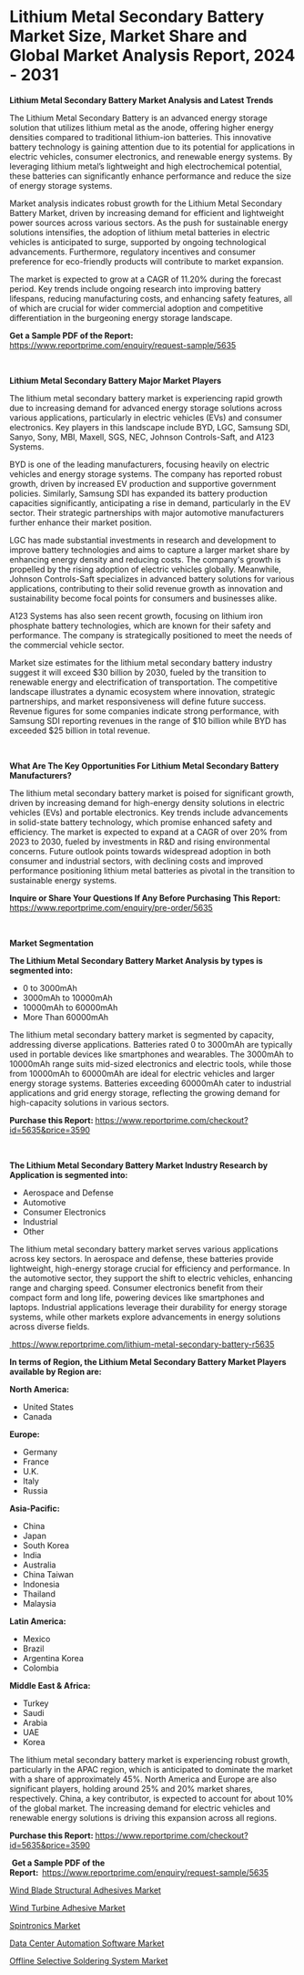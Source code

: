 <p><h1>Lithium Metal Secondary Battery Market Size, Market Share and Global Market Analysis Report, 2024 - 2031</h1></p><p><strong>Lithium Metal Secondary Battery Market Analysis and Latest Trends</strong></p>
<p><p>The Lithium Metal Secondary Battery is an advanced energy storage solution that utilizes lithium metal as the anode, offering higher energy densities compared to traditional lithium-ion batteries. This innovative battery technology is gaining attention due to its potential for applications in electric vehicles, consumer electronics, and renewable energy systems. By leveraging lithium metal’s lightweight and high electrochemical potential, these batteries can significantly enhance performance and reduce the size of energy storage systems.</p><p>Market analysis indicates robust growth for the Lithium Metal Secondary Battery Market, driven by increasing demand for efficient and lightweight power sources across various sectors. As the push for sustainable energy solutions intensifies, the adoption of lithium metal batteries in electric vehicles is anticipated to surge, supported by ongoing technological advancements. Furthermore, regulatory incentives and consumer preference for eco-friendly products will contribute to market expansion.</p><p>The market is expected to grow at a CAGR of 11.20% during the forecast period. Key trends include ongoing research into improving battery lifespans, reducing manufacturing costs, and enhancing safety features, all of which are crucial for wider commercial adoption and competitive differentiation in the burgeoning energy storage landscape.</p></p>
<p><strong>Get a Sample PDF of the Report:&nbsp;</strong> <a href="https://www.reportprime.com/enquiry/request-sample/5635">https://www.reportprime.com/enquiry/request-sample/5635</a></p>
<p>&nbsp;</p>
<p><strong>Lithium Metal Secondary Battery Major Market Players</strong></p>
<p><p>The lithium metal secondary battery market is experiencing rapid growth due to increasing demand for advanced energy storage solutions across various applications, particularly in electric vehicles (EVs) and consumer electronics. Key players in this landscape include BYD, LGC, Samsung SDI, Sanyo, Sony, MBI, Maxell, SGS, NEC, Johnson Controls-Saft, and A123 Systems.</p><p>BYD is one of the leading manufacturers, focusing heavily on electric vehicles and energy storage systems. The company has reported robust growth, driven by increased EV production and supportive government policies. Similarly, Samsung SDI has expanded its battery production capacities significantly, anticipating a rise in demand, particularly in the EV sector. Their strategic partnerships with major automotive manufacturers further enhance their market position.</p><p>LGC has made substantial investments in research and development to improve battery technologies and aims to capture a larger market share by enhancing energy density and reducing costs. The company's growth is propelled by the rising adoption of electric vehicles globally. Meanwhile, Johnson Controls-Saft specializes in advanced battery solutions for various applications, contributing to their solid revenue growth as innovation and sustainability become focal points for consumers and businesses alike.</p><p>A123 Systems has also seen recent growth, focusing on lithium iron phosphate battery technologies, which are known for their safety and performance. The company is strategically positioned to meet the needs of the commercial vehicle sector.</p><p>Market size estimates for the lithium metal secondary battery industry suggest it will exceed $30 billion by 2030, fueled by the transition to renewable energy and electrification of transportation. The competitive landscape illustrates a dynamic ecosystem where innovation, strategic partnerships, and market responsiveness will define future success. Revenue figures for some companies indicate strong performance, with Samsung SDI reporting revenues in the range of $10 billion while BYD has exceeded $25 billion in total revenue.</p></p>
<p>&nbsp;</p>
<p><strong>What Are The Key Opportunities For Lithium Metal Secondary Battery Manufacturers?</strong></p>
<p><p>The lithium metal secondary battery market is poised for significant growth, driven by increasing demand for high-energy density solutions in electric vehicles (EVs) and portable electronics. Key trends include advancements in solid-state battery technology, which promise enhanced safety and efficiency. The market is expected to expand at a CAGR of over 20% from 2023 to 2030, fueled by investments in R&D and rising environmental concerns. Future outlook points towards widespread adoption in both consumer and industrial sectors, with declining costs and improved performance positioning lithium metal batteries as pivotal in the transition to sustainable energy systems.</p></p>
<p><strong>Inquire or Share Your Questions If Any Before Purchasing This Report:</strong> <a href="https://www.reportprime.com/enquiry/pre-order/5635">https://www.reportprime.com/enquiry/pre-order/5635</a></p>
<p>&nbsp;</p>
<p><strong>Market Segmentation</strong></p>
<p><strong>The Lithium Metal Secondary Battery Market Analysis by types is segmented into:</strong></p>
<p><ul><li>0 to 3000mAh</li><li>3000mAh to 10000mAh</li><li>10000mAh to 60000mAh</li><li>More Than 60000mAh</li></ul></p>
<p><p>The lithium metal secondary battery market is segmented by capacity, addressing diverse applications. Batteries rated 0 to 3000mAh are typically used in portable devices like smartphones and wearables. The 3000mAh to 10000mAh range suits mid-sized electronics and electric tools, while those from 10000mAh to 60000mAh are ideal for electric vehicles and larger energy storage systems. Batteries exceeding 60000mAh cater to industrial applications and grid energy storage, reflecting the growing demand for high-capacity solutions in various sectors.</p></p>
<p><strong>Purchase this Report:&nbsp;</strong><a href="https://www.reportprime.com/checkout?id=5635&price=3590">https://www.reportprime.com/checkout?id=5635&price=3590</a></p>
<p>&nbsp;</p>
<p><strong>The Lithium Metal Secondary Battery Market Industry Research by Application is segmented into:</strong></p>
<p><ul><li>Aerospace and Defense</li><li>Automotive</li><li>Consumer Electronics</li><li>Industrial</li><li>Other</li></ul></p>
<p><p>The lithium metal secondary battery market serves various applications across key sectors. In aerospace and defense, these batteries provide lightweight, high-energy storage crucial for efficiency and performance. In the automotive sector, they support the shift to electric vehicles, enhancing range and charging speed. Consumer electronics benefit from their compact form and long life, powering devices like smartphones and laptops. Industrial applications leverage their durability for energy storage systems, while other markets explore advancements in energy solutions across diverse fields.</p></p>
<p><a href="https://www.reportprime.com/lithium-metal-secondary-battery-r5635">&nbsp;https://www.reportprime.com/lithium-metal-secondary-battery-r5635</a></p>
<p><strong>In terms of Region, the Lithium Metal Secondary Battery Market Players available by Region are:</strong></p>
<p>
    <p> <strong> North America: </strong>
        <ul>
            <li>United States</li>
            <li>Canada</li>
        </ul>
        </p> 
    <p> <strong> Europe: </strong>
        <ul>
            <li>Germany</li>
            <li>France</li>
            <li>U.K.</li>
            <li>Italy</li>
            <li>Russia</li>
        </ul>
        </p> 
    <p> <strong> Asia-Pacific: </strong>
        <ul>
            <li>China</li>
            <li>Japan</li>
            <li>South Korea</li>
            <li>India</li>
            <li>Australia</li>
            <li>China Taiwan</li>
            <li>Indonesia</li>
            <li>Thailand</li>
            <li>Malaysia</li>
        </ul>
        </p> 
    <p> <strong> Latin America: </strong>
        <ul>
            <li>Mexico</li>
            <li>Brazil</li>
            <li>Argentina Korea</li>
            <li>Colombia</li>
        </ul>
        </p> 
    <p> <strong> Middle East & Africa: </strong>
        <ul>
            <li>Turkey</li>
            <li>Saudi</li>
            <li>Arabia</li>
            <li>UAE</li>
            <li>Korea</li>
        </ul>
    </p>
    </p>
<p><p>The lithium metal secondary battery market is experiencing robust growth, particularly in the APAC region, which is anticipated to dominate the market with a share of approximately 45%. North America and Europe are also significant players, holding around 25% and 20% market shares, respectively. China, a key contributor, is expected to account for about 10% of the global market. The increasing demand for electric vehicles and renewable energy solutions is driving this expansion across all regions.</p></p>
<p><strong>Purchase this Report: </strong><a href="https://www.reportprime.com/checkout?id=5635&price=3590">https://www.reportprime.com/checkout?id=5635&price=3590</a></p>
<p>&nbsp;<strong>Get a Sample PDF of the Report:&nbsp;&nbsp;</strong><a href="https://www.reportprime.com/enquiry/request-sample/5635">https://www.reportprime.com/enquiry/request-sample/5635</a></p>
<p><strong></strong></p>
<p><p><a href="https://issuu.com/reportprime-2/docs/wind-blade-structural-adhesives-mar_ce6d2912d499da">Wind Blade Structural Adhesives Market</a></p><p><a href="https://issuu.com/reportprime-2/docs/wind-turbine-adhesive-market-size-2_4a41190d4bae66">Wind Turbine Adhesive Market</a></p><p><a href="https://www.linkedin.com/pulse/comprehensive-look-product-type-spin-diodesspin-field-effect-g37tf?trackingId=PTdbvxbFRjKLekRLdefnaw%3D%3D">Spintronics Market</a></p><p><a href="https://www.linkedin.com/pulse/what-innovations-shaping-data-center-automation-software-leemf?trackingId=aMJEgjyBQtOPuiIsl4%2FjPA%3D%3D">Data Center Automation Software Market</a></p><p><a href="https://medium.com/@akshatreportprime/global-offline-selective-soldering-system-market-is-projected-to-grow-at-a-cagr-of-8-9-4a1b5fd8291e">Offline Selective Soldering System Market</a></p></p>